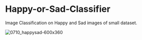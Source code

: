 # Happy-or-Sad-Classifier
Image Classification on Happy and Sad images of small dataset.



![0710_happysad-600x360](https://user-images.githubusercontent.com/66672932/95319675-d9bbd300-08b5-11eb-9964-7dfec8189b0b.jpg)
